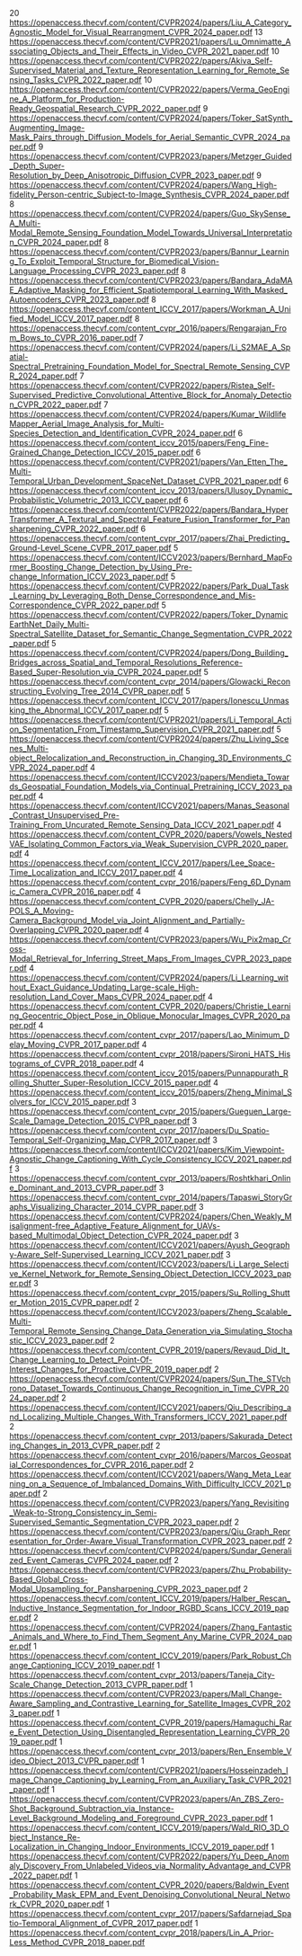 20 https://openaccess.thecvf.com/content/CVPR2024/papers/Liu_A_Category_Agnostic_Model_for_Visual_Rearrangment_CVPR_2024_paper.pdf
13 https://openaccess.thecvf.com/content/CVPR2021/papers/Lu_Omnimatte_Associating_Objects_and_Their_Effects_in_Video_CVPR_2021_paper.pdf
10 https://openaccess.thecvf.com/content/CVPR2022/papers/Akiva_Self-Supervised_Material_and_Texture_Representation_Learning_for_Remote_Sensing_Tasks_CVPR_2022_paper.pdf
10 https://openaccess.thecvf.com/content/CVPR2022/papers/Verma_GeoEngine_A_Platform_for_Production-Ready_Geospatial_Research_CVPR_2022_paper.pdf
9 https://openaccess.thecvf.com/content/CVPR2024/papers/Toker_SatSynth_Augmenting_Image-Mask_Pairs_through_Diffusion_Models_for_Aerial_Semantic_CVPR_2024_paper.pdf
9 https://openaccess.thecvf.com/content/CVPR2023/papers/Metzger_Guided_Depth_Super-Resolution_by_Deep_Anisotropic_Diffusion_CVPR_2023_paper.pdf
9 https://openaccess.thecvf.com/content/CVPR2024/papers/Wang_High-fidelity_Person-centric_Subject-to-Image_Synthesis_CVPR_2024_paper.pdf
8 https://openaccess.thecvf.com/content/CVPR2024/papers/Guo_SkySense_A_Multi-Modal_Remote_Sensing_Foundation_Model_Towards_Universal_Interpretation_CVPR_2024_paper.pdf
8 https://openaccess.thecvf.com/content/CVPR2023/papers/Bannur_Learning_To_Exploit_Temporal_Structure_for_Biomedical_Vision-Language_Processing_CVPR_2023_paper.pdf
8 https://openaccess.thecvf.com/content/CVPR2023/papers/Bandara_AdaMAE_Adaptive_Masking_for_Efficient_Spatiotemporal_Learning_With_Masked_Autoencoders_CVPR_2023_paper.pdf
8 https://openaccess.thecvf.com/content_ICCV_2017/papers/Workman_A_Unified_Model_ICCV_2017_paper.pdf
8 https://openaccess.thecvf.com/content_cvpr_2016/papers/Rengarajan_From_Bows_to_CVPR_2016_paper.pdf
7 https://openaccess.thecvf.com/content/CVPR2024/papers/Li_S2MAE_A_Spatial-Spectral_Pretraining_Foundation_Model_for_Spectral_Remote_Sensing_CVPR_2024_paper.pdf
7 https://openaccess.thecvf.com/content/CVPR2022/papers/Ristea_Self-Supervised_Predictive_Convolutional_Attentive_Block_for_Anomaly_Detection_CVPR_2022_paper.pdf
7 https://openaccess.thecvf.com/content/CVPR2024/papers/Kumar_WildlifeMapper_Aerial_Image_Analysis_for_Multi-Species_Detection_and_Identification_CVPR_2024_paper.pdf
6 https://openaccess.thecvf.com/content_iccv_2015/papers/Feng_Fine-Grained_Change_Detection_ICCV_2015_paper.pdf
6 https://openaccess.thecvf.com/content/CVPR2021/papers/Van_Etten_The_Multi-Temporal_Urban_Development_SpaceNet_Dataset_CVPR_2021_paper.pdf
6 https://openaccess.thecvf.com/content_iccv_2013/papers/Ulusoy_Dynamic_Probabilistic_Volumetric_2013_ICCV_paper.pdf
6 https://openaccess.thecvf.com/content/CVPR2022/papers/Bandara_HyperTransformer_A_Textural_and_Spectral_Feature_Fusion_Transformer_for_Pansharpening_CVPR_2022_paper.pdf
6 https://openaccess.thecvf.com/content_cvpr_2017/papers/Zhai_Predicting_Ground-Level_Scene_CVPR_2017_paper.pdf
5 https://openaccess.thecvf.com/content/ICCV2023/papers/Bernhard_MapFormer_Boosting_Change_Detection_by_Using_Pre-change_Information_ICCV_2023_paper.pdf
5 https://openaccess.thecvf.com/content/CVPR2022/papers/Park_Dual_Task_Learning_by_Leveraging_Both_Dense_Correspondence_and_Mis-Correspondence_CVPR_2022_paper.pdf
5 https://openaccess.thecvf.com/content/CVPR2022/papers/Toker_DynamicEarthNet_Daily_Multi-Spectral_Satellite_Dataset_for_Semantic_Change_Segmentation_CVPR_2022_paper.pdf
5 https://openaccess.thecvf.com/content/CVPR2024/papers/Dong_Building_Bridges_across_Spatial_and_Temporal_Resolutions_Reference-Based_Super-Resolution_via_CVPR_2024_paper.pdf
5 https://openaccess.thecvf.com/content_cvpr_2014/papers/Glowacki_Reconstructing_Evolving_Tree_2014_CVPR_paper.pdf
5 https://openaccess.thecvf.com/content_ICCV_2017/papers/Ionescu_Unmasking_the_Abnormal_ICCV_2017_paper.pdf
5 https://openaccess.thecvf.com/content/CVPR2021/papers/Li_Temporal_Action_Segmentation_From_Timestamp_Supervision_CVPR_2021_paper.pdf
5 https://openaccess.thecvf.com/content/CVPR2024/papers/Zhu_Living_Scenes_Multi-object_Relocalization_and_Reconstruction_in_Changing_3D_Environments_CVPR_2024_paper.pdf
4 https://openaccess.thecvf.com/content/ICCV2023/papers/Mendieta_Towards_Geospatial_Foundation_Models_via_Continual_Pretraining_ICCV_2023_paper.pdf
4 https://openaccess.thecvf.com/content/ICCV2021/papers/Manas_Seasonal_Contrast_Unsupervised_Pre-Training_From_Uncurated_Remote_Sensing_Data_ICCV_2021_paper.pdf
4 https://openaccess.thecvf.com/content_CVPR_2020/papers/Vowels_NestedVAE_Isolating_Common_Factors_via_Weak_Supervision_CVPR_2020_paper.pdf
4 https://openaccess.thecvf.com/content_ICCV_2017/papers/Lee_Space-Time_Localization_and_ICCV_2017_paper.pdf
4 https://openaccess.thecvf.com/content_cvpr_2016/papers/Feng_6D_Dynamic_Camera_CVPR_2016_paper.pdf
4 https://openaccess.thecvf.com/content_CVPR_2020/papers/Chelly_JA-POLS_A_Moving-Camera_Background_Model_via_Joint_Alignment_and_Partially-Overlapping_CVPR_2020_paper.pdf
4 https://openaccess.thecvf.com/content/CVPR2023/papers/Wu_Pix2map_Cross-Modal_Retrieval_for_Inferring_Street_Maps_From_Images_CVPR_2023_paper.pdf
4 https://openaccess.thecvf.com/content/CVPR2024/papers/Li_Learning_without_Exact_Guidance_Updating_Large-scale_High-resolution_Land_Cover_Maps_CVPR_2024_paper.pdf
4 https://openaccess.thecvf.com/content_CVPR_2020/papers/Christie_Learning_Geocentric_Object_Pose_in_Oblique_Monocular_Images_CVPR_2020_paper.pdf
4 https://openaccess.thecvf.com/content_cvpr_2017/papers/Lao_Minimum_Delay_Moving_CVPR_2017_paper.pdf
4 https://openaccess.thecvf.com/content_cvpr_2018/papers/Sironi_HATS_Histograms_of_CVPR_2018_paper.pdf
4 https://openaccess.thecvf.com/content_iccv_2015/papers/Punnappurath_Rolling_Shutter_Super-Resolution_ICCV_2015_paper.pdf
4 https://openaccess.thecvf.com/content_iccv_2015/papers/Zheng_Minimal_Solvers_for_ICCV_2015_paper.pdf
3 https://openaccess.thecvf.com/content_cvpr_2015/papers/Gueguen_Large-Scale_Damage_Detection_2015_CVPR_paper.pdf
3 https://openaccess.thecvf.com/content_cvpr_2017/papers/Du_Spatio-Temporal_Self-Organizing_Map_CVPR_2017_paper.pdf
3 https://openaccess.thecvf.com/content/ICCV2021/papers/Kim_Viewpoint-Agnostic_Change_Captioning_With_Cycle_Consistency_ICCV_2021_paper.pdf
3 https://openaccess.thecvf.com/content_cvpr_2013/papers/Roshtkhari_Online_Dominant_and_2013_CVPR_paper.pdf
3 https://openaccess.thecvf.com/content_cvpr_2014/papers/Tapaswi_StoryGraphs_Visualizing_Character_2014_CVPR_paper.pdf
3 https://openaccess.thecvf.com/content/CVPR2024/papers/Chen_Weakly_Misalignment-free_Adaptive_Feature_Alignment_for_UAVs-based_Multimodal_Object_Detection_CVPR_2024_paper.pdf
3 https://openaccess.thecvf.com/content/ICCV2021/papers/Ayush_Geography-Aware_Self-Supervised_Learning_ICCV_2021_paper.pdf
3 https://openaccess.thecvf.com/content/ICCV2023/papers/Li_Large_Selective_Kernel_Network_for_Remote_Sensing_Object_Detection_ICCV_2023_paper.pdf
3 https://openaccess.thecvf.com/content_cvpr_2015/papers/Su_Rolling_Shutter_Motion_2015_CVPR_paper.pdf
2 https://openaccess.thecvf.com/content/ICCV2023/papers/Zheng_Scalable_Multi-Temporal_Remote_Sensing_Change_Data_Generation_via_Simulating_Stochastic_ICCV_2023_paper.pdf
2 https://openaccess.thecvf.com/content_CVPR_2019/papers/Revaud_Did_It_Change_Learning_to_Detect_Point-Of-Interest_Changes_for_Proactive_CVPR_2019_paper.pdf
2 https://openaccess.thecvf.com/content/CVPR2024/papers/Sun_The_STVchrono_Dataset_Towards_Continuous_Change_Recognition_in_Time_CVPR_2024_paper.pdf
2 https://openaccess.thecvf.com/content/ICCV2021/papers/Qiu_Describing_and_Localizing_Multiple_Changes_With_Transformers_ICCV_2021_paper.pdf
2 https://openaccess.thecvf.com/content_cvpr_2013/papers/Sakurada_Detecting_Changes_in_2013_CVPR_paper.pdf
2 https://openaccess.thecvf.com/content_cvpr_2016/papers/Marcos_Geospatial_Correspondences_for_CVPR_2016_paper.pdf
2 https://openaccess.thecvf.com/content/ICCV2021/papers/Wang_Meta_Learning_on_a_Sequence_of_Imbalanced_Domains_With_Difficulty_ICCV_2021_paper.pdf
2 https://openaccess.thecvf.com/content/CVPR2023/papers/Yang_Revisiting_Weak-to-Strong_Consistency_in_Semi-Supervised_Semantic_Segmentation_CVPR_2023_paper.pdf
2 https://openaccess.thecvf.com/content/CVPR2023/papers/Qiu_Graph_Representation_for_Order-Aware_Visual_Transformation_CVPR_2023_paper.pdf
2 https://openaccess.thecvf.com/content/CVPR2024/papers/Sundar_Generalized_Event_Cameras_CVPR_2024_paper.pdf
2 https://openaccess.thecvf.com/content/CVPR2023/papers/Zhu_Probability-Based_Global_Cross-Modal_Upsampling_for_Pansharpening_CVPR_2023_paper.pdf
2 https://openaccess.thecvf.com/content_ICCV_2019/papers/Halber_Rescan_Inductive_Instance_Segmentation_for_Indoor_RGBD_Scans_ICCV_2019_paper.pdf
2 https://openaccess.thecvf.com/content/CVPR2024/papers/Zhang_Fantastic_Animals_and_Where_to_Find_Them_Segment_Any_Marine_CVPR_2024_paper.pdf
1 https://openaccess.thecvf.com/content_ICCV_2019/papers/Park_Robust_Change_Captioning_ICCV_2019_paper.pdf
1 https://openaccess.thecvf.com/content_cvpr_2013/papers/Taneja_City-Scale_Change_Detection_2013_CVPR_paper.pdf
1 https://openaccess.thecvf.com/content/CVPR2023/papers/Mall_Change-Aware_Sampling_and_Contrastive_Learning_for_Satellite_Images_CVPR_2023_paper.pdf
1 https://openaccess.thecvf.com/content_CVPR_2019/papers/Hamaguchi_Rare_Event_Detection_Using_Disentangled_Representation_Learning_CVPR_2019_paper.pdf
1 https://openaccess.thecvf.com/content_cvpr_2013/papers/Ren_Ensemble_Video_Object_2013_CVPR_paper.pdf
1 https://openaccess.thecvf.com/content/CVPR2021/papers/Hosseinzadeh_Image_Change_Captioning_by_Learning_From_an_Auxiliary_Task_CVPR_2021_paper.pdf
1 https://openaccess.thecvf.com/content/CVPR2023/papers/An_ZBS_Zero-Shot_Background_Subtraction_via_Instance-Level_Background_Modeling_and_Foreground_CVPR_2023_paper.pdf
1 https://openaccess.thecvf.com/content_ICCV_2019/papers/Wald_RIO_3D_Object_Instance_Re-Localization_in_Changing_Indoor_Environments_ICCV_2019_paper.pdf
1 https://openaccess.thecvf.com/content/CVPR2022/papers/Yu_Deep_Anomaly_Discovery_From_Unlabeled_Videos_via_Normality_Advantage_and_CVPR_2022_paper.pdf
1 https://openaccess.thecvf.com/content_CVPR_2020/papers/Baldwin_Event_Probability_Mask_EPM_and_Event_Denoising_Convolutional_Neural_Network_CVPR_2020_paper.pdf
1 https://openaccess.thecvf.com/content_cvpr_2017/papers/Safdarnejad_Spatio-Temporal_Alignment_of_CVPR_2017_paper.pdf
1 https://openaccess.thecvf.com/content_cvpr_2018/papers/Lin_A_Prior-Less_Method_CVPR_2018_paper.pdf
